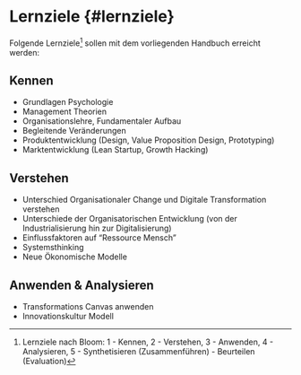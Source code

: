 # Lernziele {#lernziele}

Folgende Lernziele[^1] sollen mit dem vorliegenden Handbuch erreicht werden:

## Kennen

* Grundlagen Psychologie
* Management Theorien
* Organisationslehre, Fundamentaler Aufbau
* Begleitende Veränderungen
* Produktentwicklung \(Design, Value Proposition Design, Prototyping\)
* Marktentwicklung \(Lean Startup, Growth Hacking\)

## Verstehen

* Unterschied Organisationaler Change und Digitale Transformation verstehen
* Unterschiede der Organisatorischen Entwicklung \(von der Industrialisierung hin zur  Digitalisierung\)
* Einflussfaktoren auf “Ressource Mensch”
* Systemsthinking
* Neue Ökonomische Modelle

## Anwenden & Analysieren

* Transformations Canvas anwenden
* Innovationskultur Modell



[^1]: Lernziele nach Bloom: 1 - Kennen, 2 - Verstehen, 3 - Anwenden, 4 - Analysieren, 5 - Synthetisieren \(Zusammenführen\) - Beurteilen \(Evaluation\)

